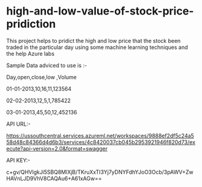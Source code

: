 # high-and-low-value-of-stock-price-pridiction
This project helps to pridict the high and low price that the stock been traded in the particular day using some machine learning techniques and the help Azure labs 


Sample Data adviced to use is :-

Day,open,close,low ,Volume

01-01-2013,10,16,11,123564

02-02-2013,12,5,1,785422

03-01-2013,45,50,12,452136

API URL:-

https://ussouthcentral.services.azureml.net/workspaces/9888ef2df5c24a558d48c84366d4d6b3/services/4c8420037cb045b2953921946f820d73/execute?api-version=2.0&format=swagger

API KEY:-

c+gv/QHVlgkJi5SBQ8MlXjB/TKruXxTI3Yj7yDNYFdhYJoO3Ocb/3pAWV+ZwHAVnLJD9VhV8CAQAu6+A61xAGw==


